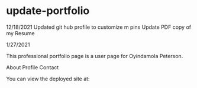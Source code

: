 # update-portfolio

12/18/2021
Updated git hub profile to customize m pins
Update PDF copy of my Resume


1/27/2021

This professional portfolio page is a user page for Oyindamola Peterson. 

About 
Profile
Contact






You can view the deployed site at:
